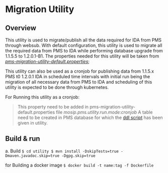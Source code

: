 # Migration Utility

## Overview

This utility is used to migrate/publish all the data required for IDA from PMS through websub. With default configuration, this utility is used to migrate all the required data from PMS to IDA while performing database upgrade from 1.1.5.5 to 1.2.0.1-B1. The properties needed for this utility will be taken from [_pms-migration-utility-default.properties_](https://github.com/mosip/mosip-config/blob/develop-v3/pms-migration-utility-default.properties);

This utility can also be used as a cronjob for publishing data from 1.1.5.x PMS t0 1.2.0.1 IDA in scheduled time intervals with initial run being the migration of all necessary data from PMS to IDA and scheduling of this utility is expected to be done through kubernetes.

For Running this utility as a cronjob:
> This property need to be added in pms-migration-utility-default.properties file _mosip.pms.utility.run.mode:cronjob_
> A table need to be created in PMS database for which the [ddl script](https://github.com/mosip/migration-utility/blob/develop/pms-115-120/db_scripts/migration-scripts.sql) has been given in utility.


## Build & run 

a. Build
    ```
    $ cd utility
    $ mvn install -DskipTests=true -Dmaven.javadoc.skip=true -Dgpg.skip=true
    ```

for Building a docker image
    ```
    $ docker build -t name:tag -f Dockerfile
    ```

